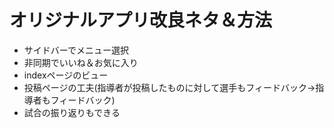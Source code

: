 # オリジナルアプリ改良ネタ＆方法
- サイドバーでメニュー選択
- 非同期でいいね＆お気に入り
- indexページのビュー
- 投稿ページの工夫(指導者が投稿したものに対して選手もフィードバック→指導者もフィードバック)
- 試合の振り返りもできる